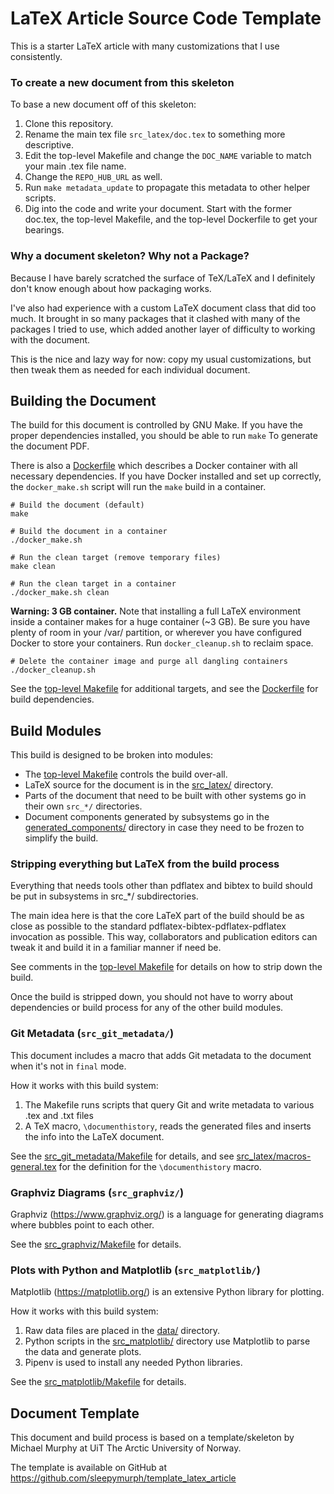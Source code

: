 <!-- TODO: Be sure to change the description below -->

LaTeX Article Source Code Template
==================================================

This is a starter LaTeX article with many customizations that I use consistently.

### To create a new document from this skeleton

To base a new document off of this skeleton:

1. Clone this repository.
2. Rename the main tex file `src_latex/doc.tex` to something more descriptive.
3. Edit the top-level Makefile and change the `DOC_NAME` variable to match your main .tex file name.
4. Change the `REPO_HUB_URL` as well.
5. Run `make metadata_update` to propagate this metadata to other helper scripts.
6. Dig into the code and write your document.
    Start with the former doc.tex, the top-level Makefile, and the top-level Dockerfile
    to get your bearings.


### Why a document skeleton? Why not a Package?

Because I have barely scratched the surface of TeX/LaTeX and I definitely
don't know enough about how packaging works.

I've also had experience with a custom LaTeX document class that did too much.
It brought in so many packages that it clashed with many of the packages I
tried to use, which added another layer of difficulty to working with the
document.

This is the nice and lazy way for now:
copy my usual customizations,
but then tweak them as needed for each individual document.

<!-- TODO: Be sure to change the description above -->


Building the Document
--------------------------------------------------

The build for this document is controlled by GNU Make. If you have the proper
dependencies installed, you should be able to run `make` To generate the
document PDF.

There is also a [Dockerfile](Dockerfile) which describes a Docker container
with all necessary dependencies. If you have Docker installed and set up
correctly, the `docker_make.sh` script will run the `make` build in a
container.

    # Build the document (default)
    make

    # Build the document in a container
    ./docker_make.sh

    # Run the clean target (remove temporary files)
    make clean

    # Run the clean target in a container
    ./docker_make.sh clean

**Warning: 3 GB container.**
Note that installing a full LaTeX environment inside a container makes
for a huge container (~3 GB).
Be sure you have plenty of room in your /var/ partition,
or wherever you have configured Docker to store your containers.
Run `docker_cleanup.sh` to reclaim space.

    # Delete the container image and purge all dangling containers
    ./docker_cleanup.sh

See the [top-level Makefile](Makefile) for additional targets,
and see the [Dockerfile](Dockerfile) for build dependencies.


Build Modules
--------------------------------------------------

This build is designed to be broken into modules:

- The [top-level Makefile](Makefile) controls the build over-all.
- LaTeX source for the document is in the [src_latex/](src_latex) directory.
- Parts of the document that need to be built with other systems go in their
    own `src_*/` directories.
- Document components generated by subsystems go in the
    [generated_components/](generated_components/) directory
    in case they need to be frozen to simplify the build.


### Stripping everything but LaTeX from the build process

Everything that needs tools other than pdflatex and bibtex to build should be
put in subsystems in src_*/ subdirectories.

The main idea here is that the core LaTeX part of the build should be as close
as possible to the standard pdflatex-bibtex-pdflatex-pdflatex invocation as
possible. This way, collaborators and publication editors can tweak it and
build it in a familiar manner if need be.

See comments in the [top-level Makefile](Makefile) for details on how to strip
down the build.

Once the build is stripped down, you should not have to worry about
dependencies or build process for any of the other build modules.


### Git Metadata (`src_git_metadata/`)

This document includes a macro that adds Git metadata to the document when it's
not in `final` mode.

How it works with this build system:

1. The Makefile runs scripts that query Git and write metadata to
    various .tex and .txt files
2. A TeX macro, `\documenthistory`, reads the generated files and inserts the
   info into the LaTeX document.

See the [src_git_metadata/Makefile](src_git_metadata/Makefile) for details,
and see
[src_latex/macros-general.tex](src_latex/macros-general.tex)
for the definition for the `\documenthistory` macro.


### Graphviz Diagrams (`src_graphviz/`)

Graphviz (<https://www.graphviz.org/>)
is a language for generating diagrams where bubbles point to each other.

See the [src_graphviz/Makefile](src_graphviz/Makefile) for details.


### Plots with Python and Matplotlib (`src_matplotlib/`)

Matplotlib (<https://matplotlib.org/>)
is an extensive Python library for plotting.

How it works with this build system:

1. Raw data files are placed in the [data/](data/) directory.
2. Python scripts in the [src_matplotlib/](src_matplotlib/) directory
    use Matplotlib to parse the data and generate plots.
3. Pipenv is used to install any needed Python libraries.

See the [src_matplotlib/Makefile](src_matplotlib/Makefile) for details.


Document Template
--------------------------------------------------

This document and build process is based on a template/skeleton
by Michael Murphy
at UiT The Arctic University of Norway.

The template is available on GitHub at
<https://github.com/sleepymurph/template_latex_article>

